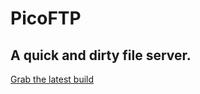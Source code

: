 PicoFTP
======
A quick and dirty file server.
------
[Grab the latest build](https://jenkins.loser.moe)


